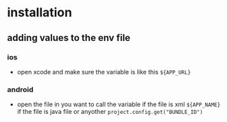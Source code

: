 # installation

## adding values to the env file

### ios

- open xcode and make sure the variable is like this
  `${APP_URL}`

### android

- open the file in you want to call the variable
  if the file is xml `${APP_NAME}`
  if the file is java file or anyother `project.config.get("BUNDLE_ID")`
